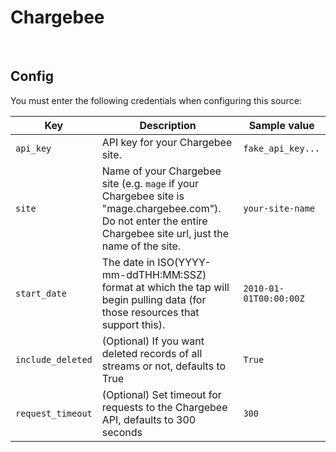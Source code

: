 # Chargebee

<br />

## Config

You must enter the following credentials when configuring this source:

| Key | Description | Sample value
| --- | --- | --- |
| `api_key` | API key for your Chargebee site. | `fake_api_key...` |
| `site` | Name of your Chargebee site (e.g. `mage` if your Chargebee site is "mage.chargebee.com"). Do not enter the entire Chargebee site url, just the name of the site. | `your-site-name` |
| `start_date` | The date in ISO(YYYY-mm-ddTHH:MM:SSZ) format at which the tap will begin pulling data (for those resources that support this). | `2010-01-01T00:00:00Z` |
| `include_deleted` | (Optional) If you want deleted records of all streams or not, defaults to True | `True` |
| `request_timeout` | (Optional) Set timeout for requests to the Chargebee API, defaults to 300 seconds | `300` |

<br />
